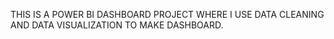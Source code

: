 THIS IS A POWER BI DASHBOARD PROJECT WHERE I USE DATA CLEANING AND DATA VISUALIZATION TO MAKE DASHBOARD.
